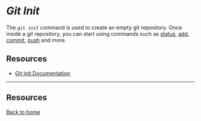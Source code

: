 # _Git Init_

The `git init` command is used to create an empty git repository.
Once inside a git repository, you can start using commands such as [status](./Status.md),
[add](./Add.md),
[commit](./Commit.md),
[push](./Push.md) 
and more. 
## Resources
- [Git Init Documentation](https://git-scm.com/docs/git=init)

---
## Resources
[Back to home](../README.md)

